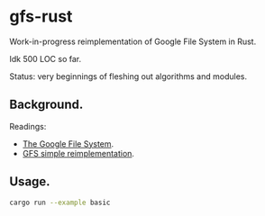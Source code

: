 gfs-rust
========

Work-in-progress reimplementation of Google File System in Rust.

Idk 500 LOC so far.

Status: very beginnings of fleshing out algorithms and modules.

## Background.

Readings:

 - [The Google File System](https://static.googleusercontent.com/media/research.google.com/en//archive/gfs-sosp2003.pdf).
 - [GFS simple reimplementation](https://www.scs.stanford.edu/22sp-cs244b/projects/GFS_Simple_Implementation.pdf).

## Usage.

```sh
cargo run --example basic
```

